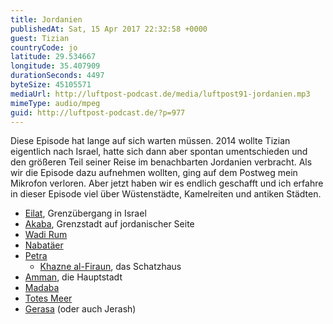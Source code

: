 ```yaml
---
title: Jordanien
publishedAt: Sat, 15 Apr 2017 22:32:58 +0000
guest: Tizian
countryCode: jo
latitude: 29.534667
longitude: 35.407909
durationSeconds: 4497
byteSize: 45105571
mediaUrl: http://luftpost-podcast.de/media/luftpost91-jordanien.mp3
mimeType: audio/mpeg
guid: http://luftpost-podcast.de/?p=977
---
```


Diese Episode hat lange auf sich warten müssen. 2014 wollte Tizian eigentlich nach Israel, hatte sich dann aber spontan umentschieden und den größeren Teil seiner Reise im benachbarten Jordanien verbracht. Als wir die Episode dazu aufnehmen wollten, ging auf dem Postweg mein Mikrofon verloren. Aber jetzt haben wir es endlich geschafft und ich erfahre in dieser Episode viel über Wüstenstädte, Kamelreiten und antiken Städten. 
* [Eilat](https://de.wikipedia.org/wiki/Eilat), Grenzübergang in Israel
* [Akaba](https://de.wikipedia.org/wiki/Akaba%5F%28Jordanien%29%29), Grenzstadt auf jordanischer Seite
* [Wadi Rum](https://de.wikipedia.org/wiki/Wadi%5FRum)
* [Nabatäer](https://de.wikipedia.org/wiki/Nabat%C3%A4er)
* [Petra](https://de.wikipedia.org/wiki/Petra%5F%28Jordanien%29%29)  
   * [Khazne al-Firaun](https://de.wikipedia.org/wiki/Khazne%5Fal-Firaun), das Schatzhaus
* [Amman](https://de.wikipedia.org/wiki/Amman), die Hauptstadt
* [Madaba](https://de.wikipedia.org/wiki/Madaba)
* [Totes Meer](https://de.wikipedia.org/wiki/Totes%5FMeer)
* [Gerasa](https://de.wikipedia.org/wiki/Gerasa) (oder auch Jerash)
